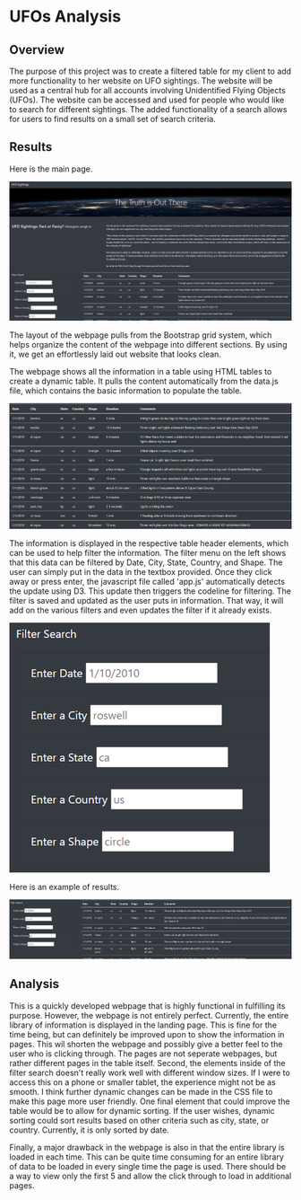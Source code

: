 # UFOs Analysis

## Overview
The purpose of this project was to create a filtered table for my client to add more functionality to her website on UFO sightings. The website will be used as a central hub for all accounts involving Unidentified Flying Objects (UFOs). The website can be accessed and used for people who would like to search for different sightings. The added functionality of a search allows for users to find results on a small set of search criteria.

## Results
Here is the main page.

![landing_page.png](resources/landing_page.PNG)

The layout of the webpage pulls from the Bootstrap grid system, which helps organize the content of the webpage into different sections. By using it, we get an effortlessly laid out website that looks clean.

The webpage shows all the information in a table using HTML tables to create a dynamic table. It pulls the content automatically from the data.js file, which contains the basic information to populate the table.

![table_layout.png](resources/table_layout.PNG)

The information is displayed in the respective table header elements, which can be used to help filter the information. The filter menu on the left shows that this data can be filtered by Date, City, State, Country, and Shape. The user can simply put in the data in the textbox provided. Once they click away or press enter, the javascript file called 'app.js' automatically detects the update using D3. This update then triggers the codeline for filtering. The filter is saved and updated as the user puts in information. That way, it will add on the various filters and even updates the filter if it already exists.

![search_interface.png](resources/search_interface.PNG)

Here is an example of results.

![filter_results.png](resources/filter_results.PNG)

## Analysis
This is a quickly developed webpage that is highly functional in fulfilling its purpose. However, the webpage is not entirely perfect. Currently, the entire library of information is displayed in the landing page. This is fine for the time being, but can definitely be improved upon to show the information in pages. This wil shorten the webpage and possibly give a better feel to the user who is clicking through. The pages are not seperate webpages, but rather different pages in the table itself. Second, the elements inside of the filter search doesn't really work well with different window sizes. If I were to access this on a phone or smaller tablet, the experience might not be as smooth. I think further dynamic changes can be made in the CSS file to make this page more user friendly. One final element that could improve the table would be to allow for dynamic sorting. If the user wishes, dynamic sorting could sort results based on other criteria such as city, state, or country. Currently, it is only sorted by date.

Finally, a major drawback in the webpage is also in that the entire library is loaded in each time. This can be quite time consuming for an entire library of data to be loaded in every single time the page is used. There should be a way to view only the first 5 and allow the click through to load in additional pages.

